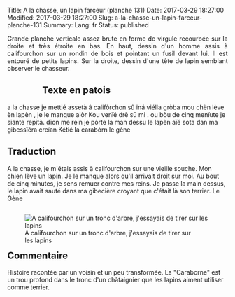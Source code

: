 Title: A la chasse, un lapin farceur (planche 131)
Date: 2017-03-29 18:27:00
Modified: 2017-03-29 18:27:00
Slug: a-la-chasse-un-lapin-farceur-planche-131
Summary: 
Lang: fr
Status: published

<p style="text-align:justify;">Grande planche verticale assez brute en forme de virgule recourbée sur la droite et très étroite en bas. En haut, dessin d'un homme assis à califourchon sur un rondin de bois et pointant un fusil devant lui. Il est entouré de petits lapins. Sur la droite, dessin d'une tête de lapin semblant observer le chasseur. </p>

<figure class="image-block" style="float: left;">
  <img alt="" src="{static}/images/planche_131.png">
  <figcaption style="max-width: 227px"></figcaption>
</figure>

## Texte en patois
a la chasse je mettié assetà â califòrchon sû iná viélla gròba mou chèn lève èn lapèn , je le manque alòr Kou  venïé drè sû mi . ou bòu de cinq menïute je siänte repità. dïon me rein je pôrte la  man dessu le lapèn aïé  sota dan ma gibessïéra creïan Kétié la carabòrn     			  le  gène

## Traduction
A la chasse, je m'étais assis à califourchon sur une vieille souche. Mon chien lève un lapin. Je le manque alors qu'il arrivait droit sur moi. Au bout de cinq minutes, je sens remuer contre mes reins.  Je passe la main dessus, le lapin avait sauté dans ma gibecière croyant que c'était là son terrier.
Le Gène
<figure class="image-block" style="float: right;">
  <img alt="A califourchon sur un tronc d&#x27;arbre, j&#x27;essayais de tirer sur les lapins" src="{static}/images/planche_131_dessin.png">
  <figcaption style="max-width: 400px">A califourchon sur un tronc d&#x27;arbre, j&#x27;essayais de tirer sur les lapins</figcaption>
</figure>


## Commentaire
Histoire racontée par un voisin et un peu transformée.
La "Caraborne" est un trou profond dans le tronc d'un châtaignier que les lapins aiment utiliser comme terrier.




